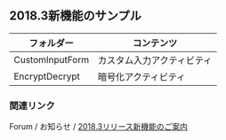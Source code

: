 ## 2018.3新機能のサンプル

| フォルダー | コンテンツ |
| --- | --- |
| CustomInputForm | カスタム入力アクティビティ |
| EncryptDecrypt | 暗号化アクティビティ |

### 関連リンク
Forum / お知らせ / [2018.3リリース新機能のご案内](https://forum.uipath.com/t/2018-3/66805)

